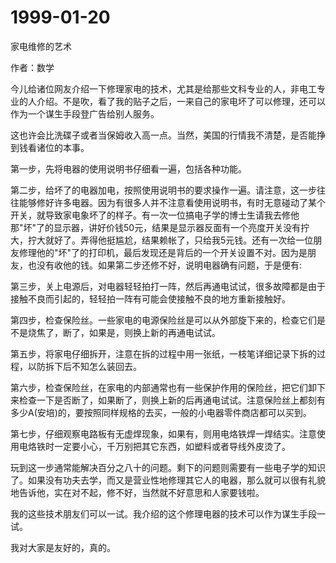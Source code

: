 # 1999-01-20

家电维修的艺术

作者：数学

今儿给诸位网友介绍一下修理家电的技术，尤其是给那些文科专业的人，非电工专业的人介绍。不是吹，看了我的贴子之后，一来自己的家电坏了可以修理，还可以作为一个谋生手段登广告给别人服务。

这也许会比洗碟子或者当保姆收入高一点。当然，美国的行情我不清楚，是否能挣到钱看诸位的本事。

第一步，先将电器的使用说明书仔细看一遍，包括各种功能。

第二步，给坏了的电器加电，按照使用说明书的要求操作一遍。请注意，这一步往往能够修好许多电器。因为有很多人并不注意看使用说明书，有时无意碰动了某个开关，就导致家电象坏了的样子。有一次一位搞电子学的博士生请我去修他那"坏"了的显示器，讲好价钱50元，结果是显示器反面有一个亮度开关没有拧大，拧大就好了。弄得他挺尴尬，结果赖帐了，只给我5元钱。还有一次给一位朋友修理他的"坏"了的打印机，最后发现还是背后的一个开关设置不对。因为是朋友，也没有收他的钱。如果第二步还修不好，说明电器确有问题，于是便有:

第三步，关上电源后，对电器轻轻拍打一阵，然后再通电试试，很多故障都是由于接触不良而引起的，轻轻拍一阵有可能会使接触不良的地方重新接触好。

第四步，检查保险丝。一些家电的电源保险丝是可以从外部旋下来的，检查它们是不是烧焦了，断了，如果是，则换上新的再通电试试。

第五步，将家电仔细拆开，注意在拆的过程中用一张纸，一枝笔详细记录下拆的过程，以防拆下后不知怎么装回去。

第六步，检查保险丝，在家电的内部通常也有一些保护作用的保险丝，把它们卸下来检查一下是否断了，如果断了，则换上新的后再通电试试。注意保险丝上都刻有多少A(安培)的，要按照同样规格的去买，一般的小电器零件商店都可以买到。

第七步，仔细观察电路板有无虚焊现象，如果有，则用电烙铁焊一焊结实。注意使用电烙铁时一定要小心，千万别把其它东西，如塑料或者导线外皮烫了。

玩到这一步通常能解决百分之八十的问题。剩下的问题则需要有一些电子学的知识了。如果没有功夫去学，而又是营业性地修理其它人的电器，那么就可以很有礼貌地告诉他，实在对不起，修不好，当然就不好意思和人家要钱啦。

我的这些技术朋友们可以一试。我介绍的这个修理电器的技术可以作为谋生手段一试。

我对大家是友好的，真的。
